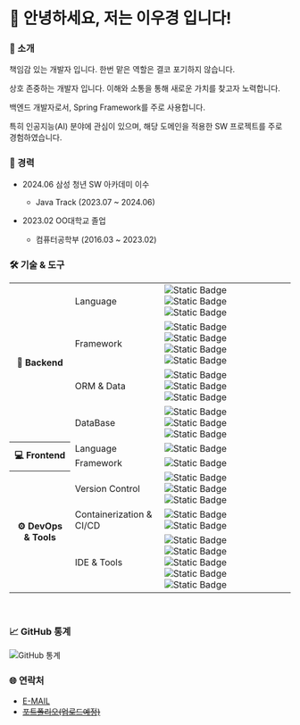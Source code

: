 # 👋 안녕하세요, 저는 이우경 입니다!

### 🚀 소개
책임감 있는 개발자 입니다. 한번 맡은 역할은 결코 포기하지 않습니다.

상호 존중하는 개발자 입니다. 이해와 소통을 통해 새로운 가치를 찾고자 노력합니다.

백엔드 개발자로서, Spring Framework를 주로 사용합니다.

특히 인공지능(AI) 분야에 관심이 있으며, 해당 도메인을 적용한 SW 프로젝트를 주로 경험하였습니다.

### 💼 경력
- 2024.06 삼성 청년 SW 아카데미 이수
  * Java Track (2023.07 ~ 2024.06)

- 2023.02 OO대학교 졸업
  * 컴퓨터공학부 (2016.03 ~ 2023.02)

### 🛠️ 기술 & 도구

<table>
    <tbody>
      <tr>
        <th rowspan="4"> 🔧 Backend </th>
        <td>Language</td>
        <td><img alt="Static Badge" src="https://img.shields.io/badge/Java-C40C0C?style=for-the-badge&logo=coffeescript&logoColor=FFFFFF&labelColor=C40C0C"> <img alt="Static Badge" src="https://img.shields.io/badge/Kotlin-0095D5?style=for-the-badge&logo=kotlin&logoColor=FFFFFF&labelColor=0095D5"> <img alt="Static Badge" src="https://img.shields.io/badge/Python-3776AB?style=for-the-badge&logo=python&logoColor=FFFFFF&labelColor=3776AB"></td>    
      </tr>
      <tr>
        <td>Framework</td>
        <td><img alt="Static Badge" src="https://img.shields.io/badge/Spring Boot-6DB33F?style=for-the-badge&logo=springboot&logoColor=FFFFFF&labelColor=6DB33F"> <img alt="Static Badge" src="https://img.shields.io/badge/Spring Cloud-6DB33F?style=for-the-badge&logo=spring&logoColor=FFFFFF&labelColor=6DB33F"> <img alt="Static Badge" src="https://img.shields.io/badge/Spring Security-6DB33F?style=for-the-badge&logo=springsecurity&logoColor=FFFFFF&labelColor=6DB33F"> <img alt="Static Badge" src="https://img.shields.io/badge/FastAPI-009688?style=for-the-badge&logo=fastapi&logoColor=FFFFFF&labelColor=009688"></td>
      </tr>
      <tr>
        <td>ORM & Data</td>
        <td><img alt="Static Badge" src="https://img.shields.io/badge/JPA-59666C?style=for-the-badge&logo=hibernate&logoColor=FFFFFF&labelColor=59666C"> <img alt="Static Badge" src="https://img.shields.io/badge/MongoDB-47A248?style=for-the-badge&logo=mongodb&logoColor=FFFFFF&labelColor=47A248"> <img alt="Static Badge" src="https://img.shields.io/badge/Elasticsearch-005571?style=for-the-badge&logo=elasticsearch&logoColor=FFFFFF&labelColor=005571"></td>
      </tr>
      <tr>
        <td>DataBase</td>
        <td><img alt="Static Badge" src="https://img.shields.io/badge/MySQL-4479A1?style=for-the-badge&logo=mysql&logoColor=FFFFFF&labelColor=4479A1"> <img alt="Static Badge" src="https://img.shields.io/badge/MariaDB-003545?style=for-the-badge&logo=mariadb&logoColor=FFFFFF&labelColor=003545"> <img alt="Static Badge" src="https://img.shields.io/badge/PostgreSQL-336791?style=for-the-badge&logo=postgresql&logoColor=FFFFFF&labelColor=336791"></td>
      </tr>
      <tr>
        <th rowspan="2"> 💻 Frontend </th>
        <td>Language</td>
        <td><img alt="Static Badge" src="https://img.shields.io/badge/JavaScript-F7DF1E?style=for-the-badge&logo=javascript&logoColor=000000&labelColor=F7DF1E"></td>  
      </tr>  
      <tr>
       <td>Framework</td>
       <td><img alt="Static Badge" src="https://img.shields.io/badge/Vue.js-4FC08D?style=for-the-badge&logo=vue.js&logoColor=FFFFFF&labelColor=4FC08D"></td>   
      </tr> 
      <tr>
      	<th rowspan="3"> ⚙️ DevOps & Tools </th>
        <td>Version Control</td>
        <td><img alt="Static Badge" src="https://img.shields.io/badge/Git-F05032?style=for-the-badge&logo=git&logoColor=FFFFFF&labelColor=F05032"> <img alt="Static Badge" src="https://img.shields.io/badge/GitHub-181717?style=for-the-badge&logo=github&logoColor=FFFFFF&labelColor=181717"> <img alt="Static Badge" src="https://img.shields.io/badge/GitLab-FC6D26?style=for-the-badge&logo=gitlab&logoColor=FFFFFF&labelColor=FC6D26"></td>  
      </tr>  
      <tr>
      	<td>Containerization & CI/CD</td>
        <td><img alt="Static Badge" src="https://img.shields.io/badge/Docker-2496ED?style=for-the-badge&logo=docker&logoColor=FFFFFF&labelColor=2496ED"> <img alt="Static Badge" src="https://img.shields.io/badge/Jenkins-D24939?style=for-the-badge&logo=jenkins&logoColor=FFFFFF&labelColor=D24939"></td>  
      </tr>  
      <tr>
      	<td>IDE & Tools</td>
        <td><img alt="Static Badge" src="https://img.shields.io/badge/Eclipse-2C2255?style=for-the-badge&logo=eclipse&logoColor=FFFFFF&labelColor=2C2255"> <img alt="Static Badge" src="https://img.shields.io/badge/IntelliJ-000000?style=for-the-badge&logo=intellijidea&logoColor=FFFFFF&labelColor=000000"> <img alt="Static Badge" src="https://img.shields.io/badge/Jira-0052CC?style=for-the-badge&logo=jira&logoColor=FFFFFF&labelColor=0052CC"> <img alt="Static Badge" src="https://img.shields.io/badge/Notion-000000?style=for-the-badge&logo=notion&logoColor=FFFFFF&labelColor=000000"> <img alt="Static Badge" src="https://img.shields.io/badge/Mattermost-0072C6?style=for-the-badge&logo=mattermost&logoColor=FFFFFF&labelColor=0072C6"></td>  
      </tr>  
    </tbody>
</table>

<br/>

### 📈 GitHub 통계
![GitHub 통계](https://github-readme-stats.vercel.app/api?username=Lee-search&show_icons=true&theme=radical)

### 🌐 연락처
- [E-MAIL](ukyoung147@gmail.com)
- ~~[포트폴리오(업로드예정)]()~~
